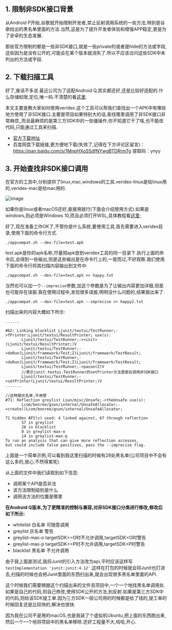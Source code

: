 
## 1. 限制非SDK接口背景

从Android P开始,谷歌就开始限制开发者,禁止反射调用系统的一些方法,特别是谷歌给出的黑名单里面的方法.当然,这是为了提升开发者体验和增强APP稳定,更是为了安卓的生态发展.

那些官方限制的都是一些非SDK接口,就是一些private的或者是hide的方法或字段,这些因为是没有公开的,可能会在某个版本就消失了.所以不应该访问这些SDK中未列出的方法或字段.


## 2. 下载扫描工具

好了,废话不多说.最近公司为了适配Android Q,其实都还好,还是比较好适配的.什么存储权限,定位,唯一码.不清楚的看[这里](https://juejin.im/post/5cad5b7ce51d456e5a0728b0).

本文主要是教大家如何使用veridex.这个工具可以帮我们查找出一个APK中有哪些地方使用了非SDK接口.主要是项目如果特别大的话,查找哪里调用了非SDK接口非常麻烦,,而且最麻烦的是第三方SDK中的一些骚操作,你不知道它干了啥,也不能改代码,只能通过工具来扫描.

- [官方下载地址](https://android.googlesource.com/platform/prebuilts/runtime/+/master/appcompat)
- 百度网盘下载链接,更方便地下载(失效了,记得在下方评论区留言)：https://pan.baidu.com/s/1MnpHXoSSdfNYwgBTDRrmTg 
提取码：ynyy 

## 3. 开始查找非SDK接口调用

在官方的工具中,分别提供了linux,mac,windows的工具.veridex-linux是给linux用的,veridex-mac是给mac用的.

![image](A4CEF0F384204875950B3AB1BA5DD1C6)

如果你是linux或者macOS还好,直接用就行(下面会介绍使用方式).如果是windows,则必须是Windows 10,而且必须打开WSL,具体教程看[这里](https://docs.microsoft.com/en-us/windows/wsl/install-win10);

好了,现在准备工作OK了,不管你是什么系统,要使用工具,首先需要进入veridex目录,使用下面的命令行方式.

```
./appcompat.sh --dex-file=test.apk
```

test.apk是你的apk名称,尽量把apk放到veridex工具的同一目录下.执行上面的命令后,会得到一些输出,但是这些输出是在命令行上的,一晃而过,不好观察.我们使用下面的命令行将其扫描内容输出到文件中

```
./appcompat.sh --dex-file=test.apk >> happy.txt
```

当然也可以加一个`--imprecise`参数,加这个参数是为了让输出内容更加详细,但是也可能存在误报.我在使用过程中,发现很多误报,明明没什么问题的,结果报出来了.

```
./appcompat.sh --dex-file=test.apk --imprecise >> happy2.txt
```

扫描出来的内容大概如下所示:

```
......

#62: Linking blacklist Ljunit/textui/TestRunner;->fPrinter:Ljunit/textui/ResultPrinter; use(s):
       Ljunit/textui/TestRunner;-><init>(Ljunit/textui/ResultPrinter;)V
       Ljunit/textui/TestRunner;->doRun(Ljunit/framework/Test;Z)Ljunit/framework/TestResult;
       Ljunit/textui/TestRunner;->doRun(Ljunit/framework/Test;Z)Ljunit/framework/TestResult;
       Ljunit/textui/TestRunner;->pause(Z)V
       //表示junit.textui.TestRunner的setPrinter方法里面在调用非SDK接口
       Ljunit/textui/TestRunner;->setPrinter(Ljunit/textui/ResultPrinter;)V
.......

//这种是灰名单,不用管
#71: Reflection greylist Lsun/misc/Unsafe;->theUnsafe use(s):
       Lcom/bonree/gson/internal/UnsafeAllocator;->create()Lcom/bonree/gson/internal/UnsafeAllocator;

71 hidden API(s) used: 4 linked against, 67 through reflection
       57 in greylist
       28 in blacklist
       0 in greylist-max-o
       14 in greylist-max-p
To run an analysis that can give more reflection accesses, 
but could include false positives, pass the --imprecise flag. 
```

上面是一个简单示例,可以看到我这里扫描的时候有28处黑名单(公司项目中不会有这么多的,放心,不然得累死).

从上面的文件中我们读取到如下信息:

- 调用某个API是否非法
- 该方法限制级别是什么
- 调用该方法的位置是哪里

**在Android Q版本,为了更精准的控制与兼容,对非SDK接口分类进行修改,修改后如下所示:**

* whitelist 白名单 可随意调用
* greylist 灰名单  警告
* greylist-max-o  targetSDK>=O时不允许调用,targetSDK<O时警告
* greylist-max-p targetSDK>=P时不允许调用,targetSDK<P时警告
* blacklist 黑名单 不允许调用

由于我上面是测试,我将Junit的引入方法改为api,平时应该这样写`testImplementation 'junit:junit:4.12'`.这样在打包的时候就会将Junit也打进去,扫描的时候也会把Junit里面的东西扫出来,就会出现很多黑名单里面的API.

这个时候我们需要根据这个扫描出来的文件去项目中,一个一个地找黑名单调用处.如果是自己的代码,则自己修改,使用SDK公开的方法,别反射.如果是第三方SDK中的代码,则给该SDK提工单.因为三方SDK一般公司用的时候都是给了钱的,提工单的时候回复还是比较快的,解决也很快.

因为我在公司不是用的macOS,也是我装了个虚拟机Ubuntu,把上面的东西跑出来,然后一个一个地将项目中的黑名单移除.还好工程量不大,哈哈,开心.
